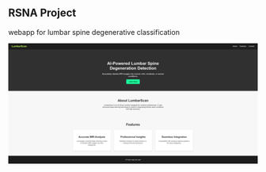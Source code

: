 ## RSNA Project

webapp for lumbar spine degenerative classification

![home page](preview/home.png)
